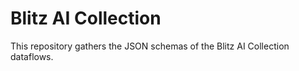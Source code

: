 # Blitz AI Collection
This repository gathers the JSON schemas of the Blitz AI Collection dataflows.

